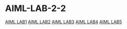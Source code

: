 # AIML-LAB-2-2
[AIML LAB1](https://github.com/PranathiCheruvupalli/AIML-LAB-2-2/blob/main/AIML-LAB-01.ipynb)
[AIML LAB2](https://github.com/PranathiCheruvupalli/AIML-LAB-2-2/blob/main/AIML-LAB-02.ipynb)
[AIML LAB3]()
[AIML LAB4]()
[AIML LAB5]()
